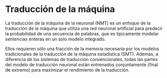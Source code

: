 # Traducción de la máquina

La traducción de la máquina de la neuronal (NMT) es un enfoque de la traducción de la máquina que utiliza una red neuronal artificial para predecir la probabilidad de una secuencia de palabras, que es típicamente modelar sentencias enteras en un solo modelo integrado.

Ellos requieren sólo una fracción de la memoria necesaria por los modelos tradicionales de la traducción de la máquina estadística (SMT). Además, a diferencia de los sistemas de traducción convencionales, todas las partes del modelo de traducción neuronal están entrenados conjuntamente (final de extremo) para maximizar el rendimiento de la traducción.




